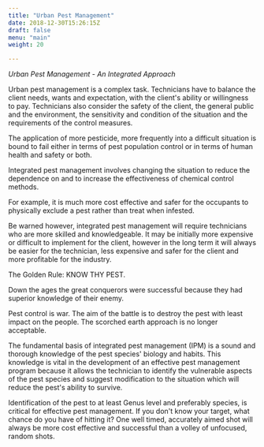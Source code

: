 ```yaml
---
title: "Urban Pest Management"
date: 2018-12-30T15:26:15Z
draft: false
menu: "main"
weight: 20

---
```

*Urban Pest Management - An Integrated Approach*

Urban pest management is a complex task. Technicians have to balance the client needs, wants and expectation, with the client's ability or willingness to pay. Technicians also consider the safety of the client, the general public and the environment,  the sensitivity and condition of the situation and the requirements of the control measures.

The application of more pesticide, more frequently into a difficult situation is bound to fail either in terms of pest population control or in terms of human health and safety or both.

Integrated pest management involves changing the situation to reduce the dependence on and to increase the effectiveness of chemical control methods.

For example, it is much more cost effective and safer for the occupants to physically exclude a pest rather than treat when infested.

Be warned however, integrated pest management will require technicians who are more skilled and knowledgeable. It may be initially more expensive or difficult to implement for the client, however in the long term it will always be easier for the technician, less expensive and safer for the client and more profitable for the industry.

The Golden Rule: KNOW THY PEST.

Down the ages the great conquerors were successful because they had superior knowledge of their enemy.

Pest control is war. The aim of the battle is to destroy the pest with least impact on the people. The scorched earth approach is no longer acceptable.

The fundamental basis of integrated pest management (IPM) is a sound and thorough knowledge of the pest species' biology and habits. This knowledge is vital in the development of an effective pest management program because it allows the technician to identify the vulnerable aspects of the pest species and suggest modification to the situation which will reduce the pest's ability to survive.

Identification of the pest to at least Genus level and preferably species, is critical for effective pest management. If you don't know your target, what chance do you have of hitting it? One well timed, accurately aimed shot will always be more cost effective and successful than a volley of unfocused, random shots.